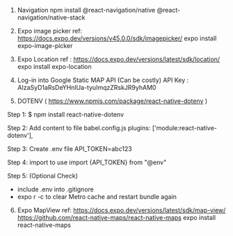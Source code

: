 1. Navigation
   npm install @react-navigation/native @react-navigation/native-stack

2. Expo image picker
   ref: https://docs.expo.dev/versions/v45.0.0/sdk/imagepicker/
   expo install expo-image-picker

3. Expo Location
   ref : https://docs.expo.dev/versions/latest/sdk/location/  
   expo install expo-location

4. Log-in into Google Static MAP API (Can be costly)
   API Key : AIzaSyD1aRsDeYHnlUa-tyuImqzZRskJR9yhAM0

5. DOTENV ( https://www.npmjs.com/package/react-native-dotenv )

Step 1: $ npm install react-native-dotenv

Step 2: Add content to file babel.config.js
plugins: ['module:react-native-dotenv'],

Step 3: Create .env file
API_TOKEN=abc123

Step 4: import to use
import {API_TOKEN} from "@env"

Step 5: (Optional Check)

- include .env into .gitignore
- expo r -c to clear Metro cache and restart bundle again

6. Expo MapView
   ref: https://docs.expo.dev/versions/latest/sdk/map-view/
   https://github.com/react-native-maps/react-native-maps
   expo install react-native-maps
